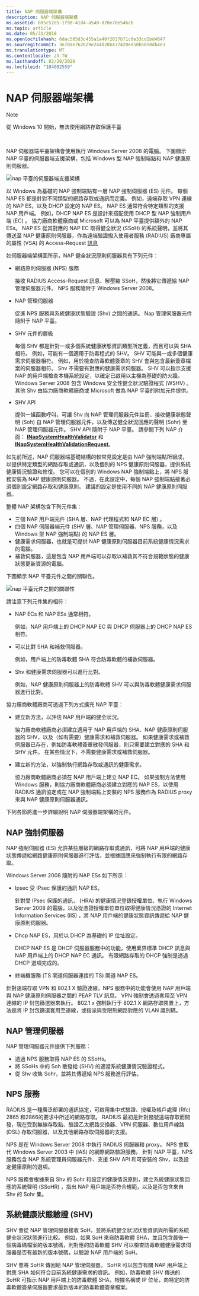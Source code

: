 ```yaml
---
title: NAP 伺服器端架構
description: NAP 伺服器端架構
ms.assetid: b05c52d5-1f90-41d4-a540-d20e70e54bcb
ms.topic: article
ms.date: 05/31/2018
ms.openlocfilehash: 6dac585d3c455a1a40f2037b71c0e33cd2bd4847
ms.sourcegitcommit: 3e70ae762629e244028b437420ed50b5850db4e3
ms.translationtype: MT
ms.contentlocale: zh-TW
ms.lasthandoff: 02/20/2020
ms.locfileid: "104092559"
---
```

# <a name="nap-server-side-architecture"></a>NAP 伺服器端架構

> [!Note]  
> 從 Windows 10 開始，無法使用網路存取保護平臺

 

NAP 伺服器端平臺架構會使用執行 Windows Server 2008 的電腦。 下圖顯示 NAP 平臺的伺服器端支援架構，包括 Windows 型 NAP 強制端點和 NAP 健康原則伺服器。

![nap 平臺的伺服器端支援架構](images/nap-server-side-arch.png)

以 Windows 為基礎的 NAP 強制端點有一層 NAP 強制伺服器 (ES) 元件。 每個 NAP ES 都是針對不同類型的網路存取或通訊而定義。 例如，遠端存取 VPN 連線的 NAP ES，以及 DHCP 設定的 NAP ES。 NAP ES 通常符合特定類型的支援 NAP 用戶端。 例如，DHCP NAP ES 是設計來搭配使用 DHCP 型 NAP 強制用戶端 (EC) 。 協力廠商軟體廠商或 Microsoft 可以為 NAP 平臺提供額外的 NAP ESs。 NAP ES 從其對應的 NAP EC 取得健全狀況 (SSoH) 的系統聲明，並將其傳送至 NAP 健康原則伺服器，作為遠端驗證撥入使用者服務 (RADIUS) 廠商專屬的屬性 (VSA) 的 Access-Request [訊息](https://www.ietf.org/rfc/rfc2865.txt?number=2865)

如伺服器端架構圖所示，NAP 健全狀況原則伺服器具有下列元件：

-   網路原則伺服器 (NPS) 服務

    接收 RADIUS Access-Request 訊息、解壓縮 SSoH，然後將它傳遞給 NAP 管理伺服器元件。 NPS 服務隨附于 Windows Server 2008。

-   NAP 管理伺服器

    促進 NPS 服務與系統健康狀態驗證 (Shv) 之間的通訊。 Nap 管理伺服器元件隨附于 NAP 平臺。

-   SHV 元件的層級

    每個 SHV 都是針對一或多個系統健康狀態資訊類型所定義，而且可以與 SHA 相符。 例如，可能有一個適用于防毒程式的 SHV。 SHV 可能與一或多個健康需求伺服器相符。 例如，用於檢查防毒軟體簽章的 SHV 會與包含最新簽章檔案的伺服器相符。 Shv 不需要有對應的健康需求伺服器。 SHV 可以指示支援 NAP 的用戶端檢查本機系統設定，以確定已啟用以主機為基礎的防火牆。 Windows Server 2008 包含 Windows 安全性健全狀況驗證程式 (WSHV) 。 其他 Shv 由協力廠商軟體廠商或 Microsoft 做為 NAP 平臺的附加元件提供。

-   SHV API

    提供一組函數呼叫，可讓 Shv 向 NAP 管理伺服器元件註冊、接收健康狀態聲明 (Soh) 自 NAP 管理伺服器元件，以及傳送健全狀況回應的聲明 (Sohr) 至 NAP 管理伺服器元件。 SHV API 隨附于 NAP 平臺。 請參閱下列 NAP 介面： [**INapSystemHealthValidator**](inapsystemhealthvalidator.md) 和 [**INapSystemHealthValidationRequest**](inapsystemhealthvalidationrequest.md)。

如先前所述，NAP 伺服器端基礎結構的較常見設定是由 NAP 強制端點所組成，以提供特定類型的網路存取或通訊，以及個別的 NPS 健康原則伺服器，提供系統健康情況驗證和修復。 您可以在個別的 Windows NAP 強制端點上，將 NPS 服務安裝為 NAP 健康原則伺服器。 不過，在此設定中，每個 NAP 強制端點接著必須個別設定網路存取和健康原則。 建議的設定是使用不同的 NAP 健康原則伺服器。

整體 NAP 架構包含下列元件集：

-   三個 NAP 用戶端元件 (SHA 層、NAP 代理程式和 NAP EC 層) 。
-   四個 NAP 伺服器端元件 (SHV 層、NAP 管理伺服器、NPS 服務，以及 Windows 型 NAP 強制端點) 的 NAP ES 層。
-   健康需求伺服器，也就是可提供 NAP 健康原則伺服器目前系統健康情況需求的電腦。
-   補救伺服器，這是包含 NAP 用戶端可以存取以補救其不符合規範狀態的健康狀態更新資源的電腦。

下圖顯示 NAP 平臺元件之間的關聯性。

![nap 平臺元件之間的關聯性](images/nap-components.png)

請注意下列元件集的相符：

-   NAP ECs 和 NAP ESs 通常相符。

    例如，NAP 用戶端上的 DHCP NAP EC 與 DHCP 伺服器上的 DHCP NAP ES 相符。

-   可以比對 SHA 和補救伺服器。

    例如，用戶端上的防毒軟體 SHA 符合防毒軟體的補救伺服器。

-   Shv 和健康需求伺服器可以進行比對。

    例如，NAP 健康原則伺服器上的防毒軟體 SHV 可以與防毒軟體健康需求伺服器進行比對。

協力廠商軟體廠商可透過下列方式擴充 NAP 平臺：

-   建立新方法，以評估 NAP 用戶端的健全狀況。

    協力廠商軟體廠商必須建立適用于 NAP 用戶端的 SHA、NAP 健康原則伺服器的 SHV，以及（如有需要）健康需求和補救伺服器。 如果健康需求或補救伺服器已存在，例如防毒軟體簽章散發伺服器，則只需要建立對應的 SHA 和 SHV 元件。 在某些情況下，不需要健康需求或補救伺服器。

-   建立新的方法，以強制執行網路存取或通訊的健康需求。

    協力廠商軟體廠商必須在 NAP 用戶端上建立 NAP EC。 如果強制方法使用 Windows 服務，則協力廠商軟體廠商必須建立對應的 NAP ES，以使用 RADIUS 通訊協定或在 NAP 強制端點上安裝的 NPS 服務作為 RADIUS proxy 來與 NAP 健康原則伺服器通訊。

下列各節將進一步詳細說明 NAP 伺服器端架構的元件。

## <a name="nap-enforcement-server"></a>NAP 強制伺服器

NAP 強制伺服器 (ES) 允許某些層級的網路存取或通訊，可將 NAP 用戶端的健康狀態傳遞給網路健康原則伺服器進行評估，並根據回應來強制執行有限的網路存取。

Windows Server 2008 隨附的 NAP ESs 如下所示：

-   Ipsec 受 IPsec 保護的通訊 NAP ES。

    針對受 IPsec 保護的通訊， (HRA) 的健康情況登錄授權單位、執行 Windows Server 2008 的電腦，以及從憑證授權單位單位取得健康情況憑證的 Internet Information Services (IIS) ，將 NAP 用戶端的健康狀態資訊傳遞給 NAP 健康原則伺服器。

-   Dhcp NAP ES，用於以 DHCP 為基礎的 IP 位址設定。

    DHCP NAP ES 是 DHCP 伺服器服務中的功能，使用業界標準 DHCP 訊息與 NAP 用戶端上的 DHCP NAP EC 通訊。 有限網路存取的 DHCP 強制是透過 DHCP 選項完成的。

-   終端機服務 (TS 閘道伺服器連接的 TS) 閘道 NAP ES。

針對遠端存取 VPN 和 802.1 X 驗證連線，NPS 服務中的功能會使用 NAP 用戶端與 NAP 健康原則伺服器之間的 PEAP TLV 訊息。 VPN 強制會透過套用至 VPN 連線的 IP 封包篩選器來執行。 802.1 x 強制執行于 802.1 X 網路存取裝置上，方法是將 IP 封包篩選套用至連線，或指派與受限制網路對應的 VLAN 識別碼。

## <a name="nap-administration-server"></a>NAP 管理伺服器

NAP 管理伺服器元件提供下列服務：

-   透過 NPS 服務取得 NAP ES 的 SSoHs。
-   將 SSoHs 中的 Soh 散發給 (SHV) 的適當系統健康情況驗證程式。
-   從 Shv 收集 Sohr，並將其傳遞給 NPS 服務進行評估。

## <a name="nps-service"></a>NPS 服務

RADIUS 是一種廣泛部署的通訊協定，可啟用集中式驗證、授權及帳戶處理 (Rfc) 2865 和2866的要求中所述的網路存取。 RADIUS 最初是針對撥號遠端存取而開發，現在受到無線存取點、驗證乙太網路交換器、VPN 伺服器、數位用戶線路 (DSL) 存取伺服器，以及其他網路存取伺服器的支援。

NPS 是在 Windows Server 2008 中執行 RADIUS 伺服器和 proxy。 NPS 會取代 Windows Server 2003 中 (IAS) 的網際網路驗證服務。 針對 NAP 平臺，NPS 服務包含 NAP 系統管理員伺服器元件、支援 SHV API 和可安裝的 Shv，以及設定健康原則的選項。

NPS 服務會根據來自 Shv 的 Sohr 和設定的健康情況原則，建立系統健康狀態回應的系統聲明 (SSoHR) ，指出 NAP 用戶端是否符合規範，以及是否包含來自 Shv 的 Sohr 集。

## <a name="system-health-validator-shv"></a>系統健康狀態驗證 (SHV)

SHV 會從 NAP 管理伺服器接收 SoH，並將系統健全狀況狀態資訊與所需的系統健全狀況狀態進行比較。 例如，如果 SoH 來自防毒軟體 SHA，並且包含最後一個病毒碼檔案的版本號碼，則對應的防毒軟體 SHV 可以檢查防毒軟體健康需求伺服器是否有最新的版本號碼，以驗證 NAP 用戶端的 SoH。

SHV 會將 SoHR 傳回給 NAP 管理伺服器。 SoHR 可以包含有關 NAP 用戶端上對應 SHA 如何符合目前系統健康需求的資訊。 例如，防毒軟體 SHV 傳送的 SoHR 可指示 NAP 用戶端上的防毒軟體 SHA，根據名稱或 IP 位址，向特定的防毒軟體簽章伺服器要求最新版本的防毒軟體簽章檔案。

 

 




